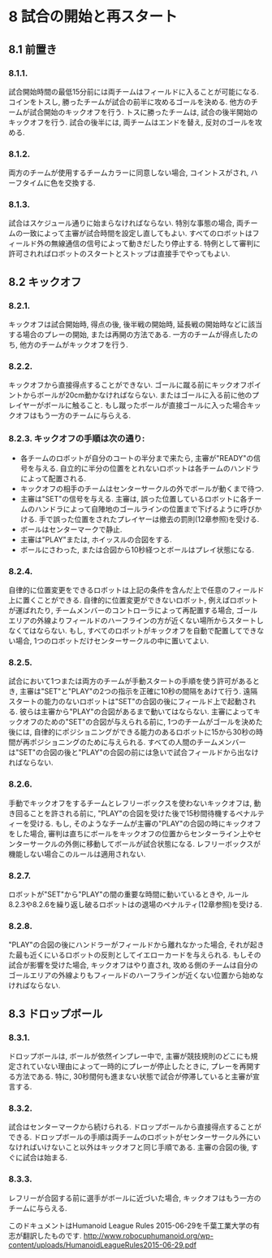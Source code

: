 # 8 試合の開始と再スタート
## 8.1 前置き
### 8.1.1.
試合開始時間の最低15分前には両チームはフィールドに入ることが可能になる. コインをトスし, 勝ったチームが試合の前半に攻めるゴールを決める. 他方のチームが試合開始のキックオフを行う. トスに勝ったチームは, 試合の後半開始のキックオフを行う. 試合の後半には, 両チームはエンドを替え, 反対のゴールを攻める.

### 8.1.2.
両方のチームが使用するチームカラーに同意しない場合, コイントスがされ, ハーフタイムに色を交換する.

### 8.1.3.
試合はスケジュール通りに始まらなければならない. 特別な事態の場合, 両チームの一致によって主審が試合時間を設定し直してもよい. すべてのロボットはフィールド外の無線通信の信号によって動きだしたり停止する. 特例として審判に許可されればロボットのスタートとストップは直接手でやってもよい.

## 8.2 キックオフ
### 8.2.1.
キックオフは試合開始時, 得点の後, 後半戦の開始時, 延長戦の開始時などに該当する場合のプレーの開始, または再開の方法である. 一方のチームが得点したのち, 他方のチームがキックオフを行う.

### 8.2.2.
キックオフから直接得点することができない. ゴールに蹴る前にキックオフポイントからボールが20cm動かなければならない. またはゴールに入る前に他のプレイヤーがボールに触ること. もし蹴ったボールが直接ゴールに入った場合キックオフはもう一方のチームに与らえる.

### 8.2.3. キックオフの手順は次の通り:
* 各チームのロボットが自分のコートの半分まで来たら, 主審が"READY"の信号を与える. 自立的に半分の位置をとれないロボットは各チームのハンドラによって配置される.
* キックオフの相手のチームはセンターサークルの外でボールが動くまで待つ.
* 主審は"SET"の信号を与える. 主審は, 誤った位置しているロボットに各チームのハンドラによって自陣地のゴールラインの位置まで下げるように呼びかける. 手で誤った位置をされたプレイヤーは撤去の罰則(12章参照)を受ける.
* ボールはセンターマークで静止.
* 主審は"PLAY"または, ホイッスルの合図をする.
* ボールにさわった, または合図から10秒経つとボールはプレイ状態になる.

### 8.2.4.
自律的に位置変更をできるロボットは上記の条件を含んだ上で任意のフィールド上に置くことができる. 自律的に位置変更ができないロボット, 例えばロボットが運ばれたり, チームメンバーのコントローラによって再配置する場合, ゴールエリアの外線よりフィールドのハーフラインの方が近くない場所からスタートしなくてはならない. もし, すべてのロボットがキックオフを自動で配置してできない場合, 1つのロボットだけセンターサークルの中に置いてよい.

### 8.2.5.
試合において1つまたは両方のチームが手動スタートの手順を使う許可があるとき, 主審は"SET"と"PLAY"の2つの指示を正確に10秒の間隔をあけて行う. 遠隔スタートの能力のないロボットは"SET"の合図の後にフィールド上で起動される. 彼らは主審から"PLAY"の合図があるまで動いてはならない. 主審によってキックオフのための"SET"の合図が与えられる前に, 1つのチームがゴールを決めた後には, 自律的にポジショニングができる能力のあるロボットに15から30秒の時間が再ポジショニングのために与えられる. すべての人間のチームメンバーは"SET"の合図の後と"PLAY"の合図の前には急いで試合フィールドから出なければならない.

### 8.2.6.
手動でキックオフをするチームとレフリーボックスを使わないキックオフは, 動き回ることを許される前に, "PLAY"の合図を受けた後で15秒間待機するペナルティーを受ける. もし, そのようなチームが主審の"PLAY"の合図の時にキックオフをした場合, 審判は直ちにボールをキックオフの位置からセンターライン上やセンターサークルの外側に移動してボールが試合状態になる. レフリーボックスが機能しない場合このルールは適用されない.

### 8.2.7.
ロボットが"SET"から"PLAY"の間の重要な時間に動いているときや, ルール8.2.3や8.2.6を繰り返し破るロボットはの退場のペナルティ(12章参照)を受ける.

### 8.2.8.
"PLAY"の合図の後にハンドラーがフィールドから離れなかった場合, それが起きた最も近くにいるロボットの反則としてイエローカードを与えられる. もしその試合が影響を受けた場合, キックオフはやり直され, 攻める側のチームは自分のゴールエリアの外線よりもフィールドのハーフラインが近くない位置から始めなければならない.

## 8.3 ドロップボール
### 8.3.1.
ドロップボールは, ボールが依然インプレー中で, 主審が競技規則のどこにも規定されていない理由によって一時的にプレーが停止したときに, プレーを再開する方法である. 特に, 30秒間何も進まない状態で試合が停滞していると主審が宣言する.

### 8.3.2.
試合はセンターマークから続けられる. ドロップボールから直接得点することができる. ドロップボールの手順は両チームのロボットがセンターサークル外にいなければいけないこと以外はキックオフと同じ手順である. 主審の合図の後, すぐに試合は始まる.

### 8.3.3.
レフリーが合図する前に選手がボールに近づいた場合, キックオフはもう一方のチームに与らえる.

このドキュメントはHumanoid League Rules 2015-06-29を千葉工業大学の有志が翻訳したものです.
<http://www.robocuphumanoid.org/wp-content/uploads/HumanoidLeagueRules2015-06-29.pdf>

